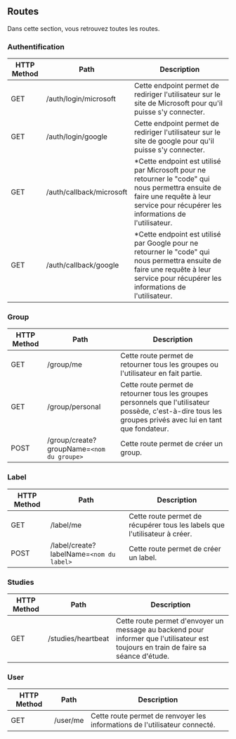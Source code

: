## Routes

Dans cette section, vous retrouvez toutes les routes.

### Authentification


| HTTP Method | Path                     | Description                                                                                                                                                                            |
| ----------- | ------------------------ | -------------------------------------------------------------------------------------------------------------------------------------------------------------------------------------- |
| GET         | /auth/login/microsoft    | Cette endpoint permet de rediriger l'utilisateur sur le site de Microsoft pour qu'il puisse s'y connecter.                                                                             |
| GET         | /auth/login/google       | Cette endpoint permet de rediriger l'utilisateur sur le site de google pour qu'il puisse s'y connecter.                                                                                |
| GET         | /auth/callback/microsoft | *Cette endpoint est utilisé par Microsoft pour ne retourner le "code" qui nous permettra ensuite de faire une requête à leur service pour récupérer les informations de l'utilisateur. |
| GET         | /auth/callback/google    | *Cette endpoint est utilisé par Google pour ne retourner le "code" qui nous permettra ensuite de faire une requête à leur service pour récupérer les informations de l'utilisateur.    |

### Group

| HTTP Method | Path            | Description                                                                                                                                                 |
| ----------- | --------------- | ----------------------------------------------------------------------------------------------------------------------------------------------------------- |
| GET         | /group/me       | Cette route permet de retourner tous les groupes ou l'utilisateur en fait partie.                                                                           |
| GET         | /group/personal | Cette route permet de retourner tous les groupes personnels que l'utilisateur possède, c'est-à-dire tous les groupes privés avec lui en tant que fondateur. |
| POST         | /group/create?groupName=`<nom du groupe>` | Cette route permet de créer un group. |

### Label

| HTTP Method | Path                                     | Description                                                                |
| ----------- | ---------------------------------------- | -------------------------------------------------------------------------- |
| GET         | /label/me                                | Cette route permet de récupérer tous les labels que l'utilisateur à créer. |
| POST        | /label/create?labelName=`<nom du label>` | Cette route permet de créer un label.                                      |

### Studies

| HTTP Method | Path               | Description                                                                                                                          |
| ----------- | ------------------ | ------------------------------------------------------------------------------------------------------------------------------------ |
| GET         | /studies/heartbeat | Cette route permet d'envoyer un message au backend pour informer que l'utilisateur est toujours en train de faire sa séance d'étude. |

### User

| HTTP Method | Path     | Description                                                                |
| ----------- | -------- | -------------------------------------------------------------------------- |
| GET         | /user/me | Cette route permet de renvoyer les informations de l'utilisateur connecté. |


